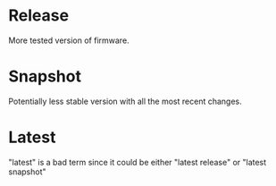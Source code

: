# Release

More tested version of firmware.

# Snapshot

Potentially less stable version with all the most recent changes.

# Latest

"latest" is a bad term since it could be either "latest release" or "latest snapshot"